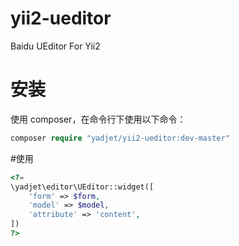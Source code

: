 # yii2-ueditor
Baidu UEditor For Yii2

# 安装
使用 composer，在命令行下使用以下命令：

```php
composer require "yadjet/yii2-ueditor:dev-master" 
```

#使用
```php
<?=
\yadjet\editor\UEditor::widget([
    'form' => $form,
    'model' => $model,
    'attribute' => 'content',
])
?>
```